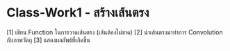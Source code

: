 ﻿# Class-Work1 - สร้างเส้นตรง
[1] เขียน Function ในการวาดเส้นตรง (เส้นต้องไม่ขาด)
[2] นำเส้นตรงมาทำการ Convolution กับภาพวัตถุ
[3] แสดงผลลัพธ์ที่เกิดขึ้น
